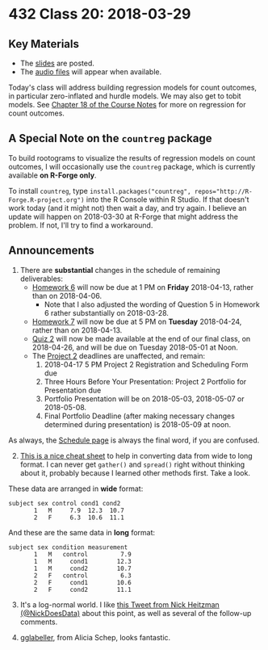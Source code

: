 # 432 Class 20: 2018-03-29

## Key Materials

- The [slides](https://github.com/THOMASELOVE/432-2018/tree/master/slides/class20) are posted.
- The [audio files](https://github.com/THOMASELOVE/432-2018/tree/master/slides/class20) will appear when available.

Today's class will address building regression models for count outcomes, in particular zero-inflated and hurdle models. We may also get to tobit models. See [Chapter 18 of the Course Notes](https://thomaselove.github.io/432-notes/modeling-a-count-outcome-in-ohio-smart.html#where-to-read-this-chapter-1) for more on regression for count outcomes.

## A Special Note on the `countreg` package

To build rootograms to visualize the results of regression models on count outcomes, I will occasionally use the `countreg` package, which is currently available **on R-Forge only**.

To install `countreg`, type `install.packages("countreg", repos="http://R-Forge.R-project.org")` into the R Console within R Studio. If that doesn't work today (and it might not) then wait a day, and try again. I believe an update will happen on 2018-03-30 at R-Forge that might address the problem. If not, I'll try to find a workaround.

## Announcements

1. There are **substantial** changes in the schedule of remaining deliverables:
    - [Homework 6](https://github.com/THOMASELOVE/432-2018/tree/master/assignments/hw6) will now be due at 1 PM on **Friday** 2018-04-13, rather than on 2018-04-06. 
        - Note that I also adjusted the wording of Question 5 in Homework 6 rather substantially on 2018-03-28.
    - [Homework 7](https://github.com/THOMASELOVE/432-2018/tree/master/assignments/hw7) will now be due at 5 PM on **Tuesday** 2018-04-24, rather than on 2018-04-13.
    - [Quiz 2](https://github.com/THOMASELOVE/432-2018/tree/master/quizzes/quiz2) will now be made available at the end of our final class, on 2018-04-26, and will be due on Tuesday 2018-05-01 at Noon.
    - The [Project 2](https://github.com/THOMASELOVE/432-2018/tree/master/projects/project2) deadlines are unaffected, and remain:
        1. 2018-04-17 5 PM Project 2 Registration and Scheduling Form due
        2. Three Hours Before Your Presentation: Project 2 Portfolio for Presentation due
        3. Portfolio Presentation will be on 2018-05-03, 2018-05-07 or 2018-05-08.
        4. Final Portfolio Deadline (after making necessary changes determined during presentation) is 2018-05-09 at noon.

As always, the [Schedule page](https://github.com/THOMASELOVE/432-2018/blob/master/SCHEDULE.md) is always the final word, if you are confused.

2. [This is a nice cheat sheet](http://www.cookbook-r.com/Manipulating_data/Converting_data_between_wide_and_long_format/) to help in converting data from wide to long format. I can never get `gather()` and `spread()` right without thinking about it, probably because I learned other methods first. Take a look.

These data are arranged in **wide** format:

```
subject sex control cond1 cond2
       1   M     7.9  12.3  10.7
       2   F     6.3  10.6  11.1
```

And these are the same data in **long** format:

```
subject sex condition measurement
       1   M   control         7.9
       1   M     cond1        12.3
       1   M     cond2        10.7
       2   F   control         6.3
       2   F     cond1        10.6
       2   F     cond2        11.1
```

3. It's a log-normal world. I like [this Tweet from Nick Heitzman (@NickDoesData)](https://twitter.com/NickDoesData/status/979081537965654016) about this point, as well as several of the follow-up comments.

4. [gglabeller](https://github.com/AliciaSchep/gglabeller?utm_content=buffer552f9&utm_medium=social&utm_source=twitter.com&utm_campaign=buffer#gglabeller), from Alicia Schep, looks fantastic.
